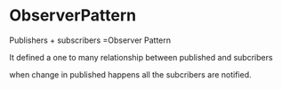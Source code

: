 # ObserverPattern

Publishers + subscribers =Observer Pattern

It defined a one to many relationship between published and subcribers

when change in published happens all the subcribers are notified.